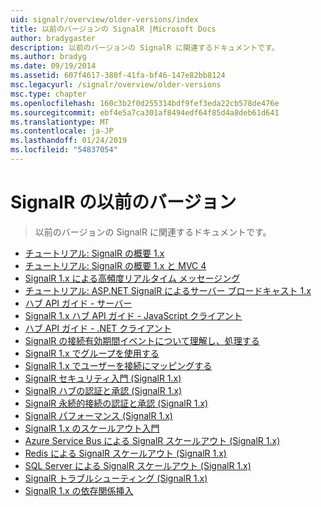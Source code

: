 ```yaml
---
uid: signalr/overview/older-versions/index
title: 以前のバージョンの SignalR |Microsoft Docs
author: bradygaster
description: 以前のバージョンの SignalR に関連するドキュメントです。
ms.author: bradyg
ms.date: 09/19/2014
ms.assetid: 607f4617-380f-41fa-bf46-147e82bb8124
msc.legacyurl: /signalr/overview/older-versions
msc.type: chapter
ms.openlocfilehash: 160c3b2f0d255314bdf9fef3eda22cb578de476e
ms.sourcegitcommit: ebf4e5a7ca301af8494edf64f85d4a8deb61d641
ms.translationtype: MT
ms.contentlocale: ja-JP
ms.lasthandoff: 01/24/2019
ms.locfileid: "54837054"
---
```

<a name="signalr-older-versions"></a>SignalR の以前のバージョン
====================
> 以前のバージョンの SignalR に関連するドキュメントです。


- [チュートリアル: SignalR の概要 1.x](tutorial-getting-started-with-signalr.md)
- [チュートリアル: SignalR の概要 1.x と MVC 4](tutorial-getting-started-with-signalr-and-mvc-4.md)
- [SignalR 1.x による高頻度リアルタイム メッセージング](tutorial-high-frequency-realtime-with-signalr.md)
- [チュートリアル: ASP.NET SignalR によるサーバー ブロードキャスト 1.x](tutorial-server-broadcast-with-aspnet-signalr.md)
- [ハブ API ガイド - サーバー](signalr-1x-hubs-api-guide-server.md)
- [SignalR 1.x ハブ API ガイド - JavaScript クライアント](signalr-1x-hubs-api-guide-javascript-client.md)
- [ハブ API ガイド - .NET クライアント](signalr-1x-hubs-api-guide-net-client.md)
- [SignalR の接続有効期間イベントについて理解し、処理する](handling-connection-lifetime-events.md)
- [SignalR 1.x でグループを使用する](working-with-groups.md)
- [SignalR 1.x でユーザーを接続にマッピングする](mapping-users-to-connections.md)
- [SignalR セキュリティ入門 (SignalR 1.x)](introduction-to-security.md)
- [SignalR ハブの認証と承認 (SignalR 1.x)](hub-authorization.md)
- [SignalR 永続的接続の認証と承認 (SignalR 1.x)](persistent-connection-authorization.md)
- [SignalR パフォーマンス (SignalR 1.x)](signalr-performance.md)
- [SignalR 1.x のスケールアウト入門](scaleout-in-signalr.md)
- [Azure Service Bus による SignalR スケールアウト (SignalR 1.x)](scaleout-with-windows-azure-service-bus.md)
- [Redis による SignalR スケールアウト (SignalR 1.x)](scaleout-with-redis.md)
- [SQL Server による SignalR スケールアウト (SignalR 1.x)](scaleout-with-sql-server.md)
- [SignalR トラブルシューティング (SignalR 1.x)](troubleshooting.md)
- [SignalR 1.x の依存関係挿入](dependency-injection.md)
